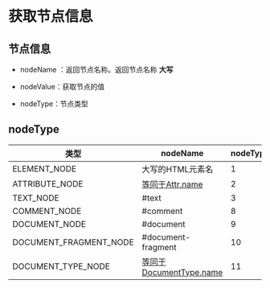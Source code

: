 # 获取节点信息

## 节点信息

+ nodeName ：返回节点名称。返回节点名称 **大写**

+ nodeValue：获取节点的值

+ nodeType：节点类型

## nodeType

| 类型                       | nodeName                                                                                 | nodeType |
| ------------------------ | ---------------------------------------------------------------------------------------- | -------- |
| ELEMENT\_NODE            | 大写的HTML元素名                                                                               | 1        |
| ATTRIBUTE\_NODE          | [等同于Attr.name](http://xn--Attr-ut5fz40a8u5e.name "等同于Attr.name")                         | 2        |
| TEXT\_NODE               | #text                                                                                    | 3        |
| COMMENT\_NODE            | #comment                                                                                 | 8        |
| DOCUMENT\_NODE           | #document                                                                                | 9        |
| DOCUMENT\_FRAGMENT\_NODE | #document-fragment                                                                       | 10       |
| DOCUMENT\_TYPE\_NODE     | [等同于DocumentType.name](http://xn--DocumentType-5b6s982d802l.name "等同于DocumentType.name") | 11       |

